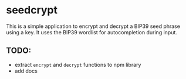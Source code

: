 # seedcrypt
This is a simple application to encrypt and decrypt a BIP39 seed phrase using a key.
It uses the BIP39 wordlist for autocompletion during input.

## TODO:
- extract `encrypt` and `decrypt` functions to npm library
- add docs
